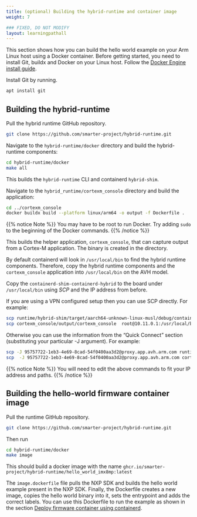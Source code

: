 ```yaml
---
title: (optional) Building the hybrid-runtime and container image
weight: 7

### FIXED, DO NOT MODIFY
layout: learningpathall
---
```

This section shows how you can build the hello world example on your Arm Linux host using a Docker container. Before getting started, you need to install Git, buildx and Docker on your Linux host. Follow the [Docker Engine install guide](/install-guides/docker/docker-engine/).

Install Git by running.
```bash
apt install git
```

## Building the hybrid-runtime

Pull the hybrid runtime GitHub repository.
```bash
git clone https://github.com/smarter-project/hybrid-runtime.git
```
Navigate to the `hybrid-runtime/docker` directory and build the hybrid-runtime components:
```bash
cd hybrid-runtime/docker
make all
```
This builds the `hybrid-runtime` CLI and containerd `hybrid-shim`.

Navigate to the `hybrid_runtime/cortexm_console`  directory and build the application:
```bash
cd ../cortexm_console
docker buildx build --platform linux/arm64 -o output -f Dockerfile .
```

{{% notice Note %}}
You may have to be root to run Docker. Try adding `sudo` to the beginning of the Docker commands.
{{% /notice %}}

This builds the helper application, `cortexm_console`, that can capture output from a Cortex-M application. The binary is created in the directory.

By default containerd will look in `/usr/local/bin` to find the hybrid runtime components. Therefore, copy the hybrid runtime components and the `cortexm_console` application into `/usr/local/bin` on the AVH model.

Copy the `containerd-shim-containerd-hybrid` to the board under `/usr/local/bin` using *SCP* and the IP address from before.

If you are using a VPN configured setup then you can use SCP directly. For example:
```bash
scp runtime/hybrid-shim/target/aarch64-unknown-linux-musl/debug/containerd-shim-containerd-hybrid root@10.11.0.1:/usr/local/bin/
scp cortexm_console/output/cortexm_console  root@10.11.0.1:/usr/local/bin/
```
Otherwise you can use the information from the “Quick Connect” section (substituting your particular -J argument). For example:
```bash
scp -J 95757722-1eb3-4e69-8cad-54f0400aa3d2@proxy.app.avh.arm.com runtime/hybrid-shim/target/aarch64-unknown-linux-musl/debug/containerd-shim-containerd-hybrid root@10.11.0.1:/usr/local/bin/
scp  -J 95757722-1eb3-4e69-8cad-54f0400aa3d2@proxy.app.avh.arm.com cortexm_console/output/cortexm_console  root@10.11.0.1:/usr/local/bin/
```

{{% notice Note %}}
You will need to edit the above commands to fit your IP address and paths.
{{% /notice %}}

## Building the hello-world firmware container image

Pull the runtime GitHub repository.
```bash
git clone https://github.com/smarter-project/hybrid-runtime.git
```
Then run
```bash
cd hybrid-runtime/docker
make image
```
This should build a docker image with the name `ghcr.io/smarter-project/hybrid-runtime/hello_world_imx8mp:latest`

The `image.dockerfile` file pulls the NXP SDK and builds the hello world example present in the NXP SDK. Finally, the Dockerfile creates a new image, copies the hello world binary into it, sets the entrypoint and adds the correct labels. You can use this Dockerfile to run the example as shown in the section [Deploy firmware container using containerd](../containerd/).
